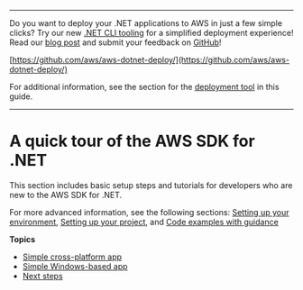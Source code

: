 --------

Do you want to deploy your \.NET applications to AWS in just a few simple clicks? Try our new [\.NET CLI tooling](https://www.nuget.org/packages/AWS.Deploy.CLI/) for a simplified deployment experience\! Read our [blog post](https://aws.amazon.com/blogs/developer/reimagining-the-aws-net-deployment-experience/) and submit your feedback on [GitHub](https://github.com/aws/aws-dotnet-deploy)\!

 [https://github.com/aws/aws-dotnet-deploy/](https://github.com/aws/aws-dotnet-deploy/)

For additional information, see the section for the [deployment tool](https://docs.aws.amazon.com/sdk-for-net/v3/developer-guide/deployment-tool.html) in this guide\.

--------

# A quick tour of the AWS SDK for \.NET<a name="quick-start"></a>

This section includes basic setup steps and tutorials for developers who are new to the AWS SDK for \.NET\.

For more advanced information, see the following sections: [Setting up your environment](net-dg-setup.md), [Setting up your project](net-dg-config.md), and [Code examples with guidance](tutorials-examples.md)

**Topics**
+ [Simple cross\-platform app](quick-start-s3-1-cross.md)
+ [Simple Windows\-based app](quick-start-s3-1-winvs.md)
+ [Next steps](quick-start-next-steps.md)
